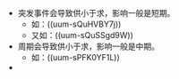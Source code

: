 - 突发事件会导致供小于求，影响一般是短期。
	- 如：((uum-sQuHVBY7j))
	- 又如：((uum-sQuSSgd9W))
- 周期会导致供小于求，影响一般是中期。
	- 如：((uum-sPFK0YF1L))
-